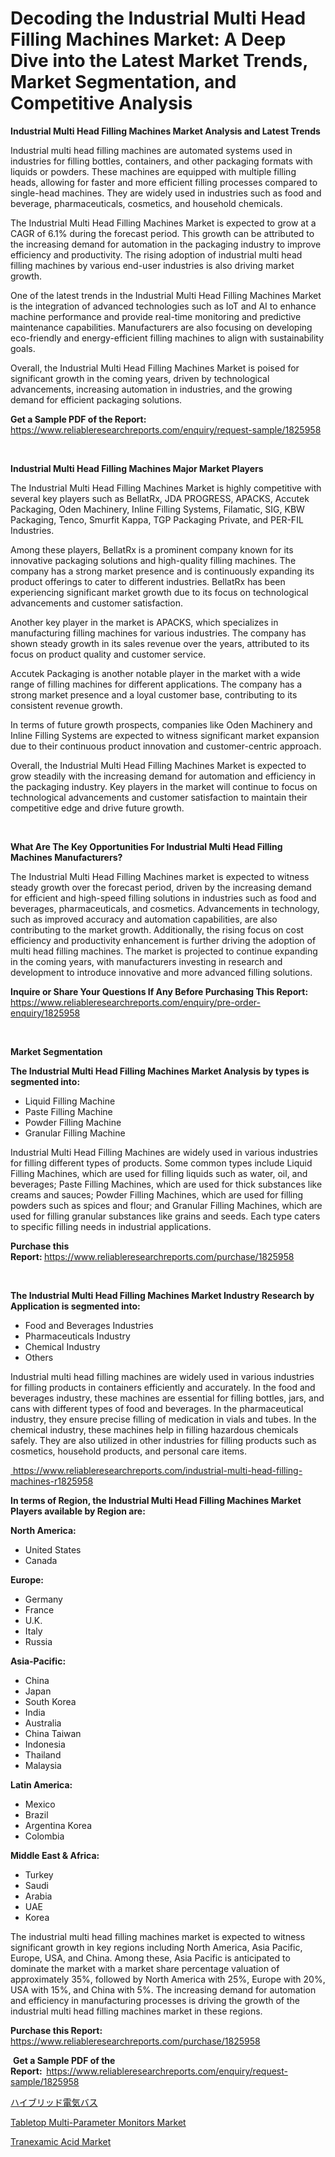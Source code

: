 <p><h1>Decoding the Industrial Multi Head Filling Machines Market: A Deep Dive into the Latest Market Trends, Market Segmentation, and Competitive Analysis</h1></p><p><strong>Industrial Multi Head Filling Machines Market Analysis and Latest Trends</strong></p>
<p><p>Industrial multi head filling machines are automated systems used in industries for filling bottles, containers, and other packaging formats with liquids or powders. These machines are equipped with multiple filling heads, allowing for faster and more efficient filling processes compared to single-head machines. They are widely used in industries such as food and beverage, pharmaceuticals, cosmetics, and household chemicals.</p><p>The Industrial Multi Head Filling Machines Market is expected to grow at a CAGR of 6.1% during the forecast period. This growth can be attributed to the increasing demand for automation in the packaging industry to improve efficiency and productivity. The rising adoption of industrial multi head filling machines by various end-user industries is also driving market growth.</p><p>One of the latest trends in the Industrial Multi Head Filling Machines Market is the integration of advanced technologies such as IoT and AI to enhance machine performance and provide real-time monitoring and predictive maintenance capabilities. Manufacturers are also focusing on developing eco-friendly and energy-efficient filling machines to align with sustainability goals.</p><p>Overall, the Industrial Multi Head Filling Machines Market is poised for significant growth in the coming years, driven by technological advancements, increasing automation in industries, and the growing demand for efficient packaging solutions.</p></p>
<p><strong>Get a Sample PDF of the Report:&nbsp;</strong> <a href="https://www.reliableresearchreports.com/enquiry/request-sample/1825958">https://www.reliableresearchreports.com/enquiry/request-sample/1825958</a></p>
<p>&nbsp;</p>
<p><strong>Industrial Multi Head Filling Machines Major Market Players</strong></p>
<p><p>The Industrial Multi Head Filling Machines Market is highly competitive with several key players such as BellatRx, JDA PROGRESS, APACKS, Accutek Packaging, Oden Machinery, Inline Filling Systems, Filamatic, SIG, KBW Packaging, Tenco, Smurfit Kappa, TGP Packaging Private, and PER-FIL Industries. </p><p>Among these players, BellatRx is a prominent company known for its innovative packaging solutions and high-quality filling machines. The company has a strong market presence and is continuously expanding its product offerings to cater to different industries. BellatRx has been experiencing significant market growth due to its focus on technological advancements and customer satisfaction.</p><p>Another key player in the market is APACKS, which specializes in manufacturing filling machines for various industries. The company has shown steady growth in its sales revenue over the years, attributed to its focus on product quality and customer service.</p><p>Accutek Packaging is another notable player in the market with a wide range of filling machines for different applications. The company has a strong market presence and a loyal customer base, contributing to its consistent revenue growth.</p><p>In terms of future growth prospects, companies like Oden Machinery and Inline Filling Systems are expected to witness significant market expansion due to their continuous product innovation and customer-centric approach.</p><p>Overall, the Industrial Multi Head Filling Machines Market is expected to grow steadily with the increasing demand for automation and efficiency in the packaging industry. Key players in the market will continue to focus on technological advancements and customer satisfaction to maintain their competitive edge and drive future growth.</p></p>
<p>&nbsp;</p>
<p><strong>What Are The Key Opportunities For Industrial Multi Head Filling Machines Manufacturers?</strong></p>
<p><p>The Industrial Multi Head Filling Machines market is expected to witness steady growth over the forecast period, driven by the increasing demand for efficient and high-speed filling solutions in industries such as food and beverages, pharmaceuticals, and cosmetics. Advancements in technology, such as improved accuracy and automation capabilities, are also contributing to the market growth. Additionally, the rising focus on cost efficiency and productivity enhancement is further driving the adoption of multi head filling machines. The market is projected to continue expanding in the coming years, with manufacturers investing in research and development to introduce innovative and more advanced filling solutions.</p></p>
<p><strong>Inquire or Share Your Questions If Any Before Purchasing This Report:</strong> <a href="https://www.reliableresearchreports.com/enquiry/pre-order-enquiry/1825958">https://www.reliableresearchreports.com/enquiry/pre-order-enquiry/1825958</a></p>
<p>&nbsp;</p>
<p><strong>Market Segmentation</strong></p>
<p><strong>The Industrial Multi Head Filling Machines Market Analysis by types is segmented into:</strong></p>
<p><ul><li>Liquid Filling Machine</li><li>Paste Filling Machine</li><li>Powder Filling Machine</li><li>Granular Filling Machine</li></ul></p>
<p><p>Industrial Multi Head Filling Machines are widely used in various industries for filling different types of products. Some common types include Liquid Filling Machines, which are used for filling liquids such as water, oil, and beverages; Paste Filling Machines, which are used for thick substances like creams and sauces; Powder Filling Machines, which are used for filling powders such as spices and flour; and Granular Filling Machines, which are used for filling granular substances like grains and seeds. Each type caters to specific filling needs in industrial applications.</p></p>
<p><strong>Purchase this Report:&nbsp;</strong><a href="https://www.reliableresearchreports.com/purchase/1825958">https://www.reliableresearchreports.com/purchase/1825958</a></p>
<p>&nbsp;</p>
<p><strong>The Industrial Multi Head Filling Machines Market Industry Research by Application is segmented into:</strong></p>
<p><ul><li>Food and Beverages Industries</li><li>Pharmaceuticals Industry</li><li>Chemical Industry</li><li>Others</li></ul></p>
<p><p>Industrial multi head filling machines are widely used in various industries for filling products in containers efficiently and accurately. In the food and beverages industry, these machines are essential for filling bottles, jars, and cans with different types of food and beverages. In the pharmaceutical industry, they ensure precise filling of medication in vials and tubes. In the chemical industry, these machines help in filling hazardous chemicals safely. They are also utilized in other industries for filling products such as cosmetics, household products, and personal care items.</p></p>
<p><a href="https://www.reliableresearchreports.com/industrial-multi-head-filling-machines-r1825958">&nbsp;https://www.reliableresearchreports.com/industrial-multi-head-filling-machines-r1825958</a></p>
<p><strong>In terms of Region, the Industrial Multi Head Filling Machines Market Players available by Region are:</strong></p>
<p>
    <p> <strong> North America: </strong>
        <ul>
            <li>United States</li>
            <li>Canada</li>
        </ul>
        </p> 
    <p> <strong> Europe: </strong>
        <ul>
            <li>Germany</li>
            <li>France</li>
            <li>U.K.</li>
            <li>Italy</li>
            <li>Russia</li>
        </ul>
        </p> 
    <p> <strong> Asia-Pacific: </strong>
        <ul>
            <li>China</li>
            <li>Japan</li>
            <li>South Korea</li>
            <li>India</li>
            <li>Australia</li>
            <li>China Taiwan</li>
            <li>Indonesia</li>
            <li>Thailand</li>
            <li>Malaysia</li>
        </ul>
        </p> 
    <p> <strong> Latin America: </strong>
        <ul>
            <li>Mexico</li>
            <li>Brazil</li>
            <li>Argentina Korea</li>
            <li>Colombia</li>
        </ul>
        </p> 
    <p> <strong> Middle East & Africa: </strong>
        <ul>
            <li>Turkey</li>
            <li>Saudi</li>
            <li>Arabia</li>
            <li>UAE</li>
            <li>Korea</li>
        </ul>
    </p>
    </p>
<p><p>The industrial multi head filling machines market is expected to witness significant growth in key regions including North America, Asia Pacific, Europe, USA, and China. Among these, Asia Pacific is anticipated to dominate the market with a market share percentage valuation of approximately 35%, followed by North America with 25%, Europe with 20%, USA with 15%, and China with 5%. The increasing demand for automation and efficiency in manufacturing processes is driving the growth of the industrial multi head filling machines market in these regions.</p></p>
<p><strong>Purchase this Report: </strong><a href="https://www.reliableresearchreports.com/purchase/1825958">https://www.reliableresearchreports.com/purchase/1825958</a></p>
<p>&nbsp;<strong>Get a Sample PDF of the Report:&nbsp;&nbsp;</strong><a href="https://www.reliableresearchreports.com/enquiry/request-sample/1825958">https://www.reliableresearchreports.com/enquiry/request-sample/1825958</a></p>
<p><strong></strong></p>
<p><p><a href="https://github.com/KaydenJohns1964/Market-Research-Report-List-1/blob/main/705060041745.md">ハイブリッド電気バス</a></p><p><a href="https://github.com/mabutironaldo/Market-Research-Report-List-4/blob/main/tabletop-multi-parameter-monitors-market.md">Tabletop Multi-Parameter Monitors Market</a></p><p><a href="https://funky-papaya-cf4.notion.site/Tranexamic-Acid-Market-Outlook-Industry-Overview-and-Forecast-2024-to-2031-0798716728be4087a8cb298d2308f06a">Tranexamic Acid Market</a></p></p>